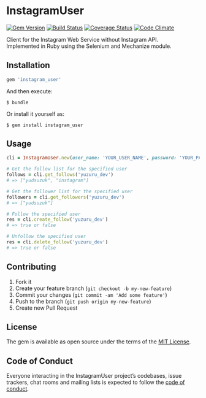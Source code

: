 # InstagramUser

[![Gem Version](https://img.shields.io/gem/v/instagram_user.svg?style=flat)](http://badge.fury.io/rb/instagram_user)
[![Build Status](https://img.shields.io/travis/YuzuruS/instagram_user.svg?style=flat)](https://travis-ci.org/YuzuruS/instagram_user)
[![Coverage Status](https://img.shields.io/coveralls/YuzuruS/instagram_user.svg?style=flat)](https://coveralls.io/r/YuzuruS/instagram_user?branch=master)
[![Code Climate](https://img.shields.io/codeclimate/github/YuzuruS/instagram_user.svg?style=flat)](https://codeclimate.com/github/YuzuruS/instagram_user)

Client for the Instagram Web Service without Instagram API.  
Implemented in Ruby using the Selenium and Mechanize module.

## Installation


```ruby
gem 'instagram_user'
```

And then execute:

    $ bundle

Or install it yourself as:

    $ gem install instagram_user

## Usage

```ruby
cli = InstagramUser.new(user_name: 'YOUR_USER_NAME', password: 'YOUR_PASSWORD')

# Get the follow list for the specified user
follows = cli.get_follows('yuzuru_dev')
# => ["yudsuzuk", "instagram"]

# Get the follower list for the specified user
followers = cli.get_followers('yuzuru_dev')
# => ["yudsuzuk"]

# Follow the specified user
res = cli.create_follow('yuzuru_dev')
# => true or false

# Unfollow the specified user
res = cli.delete_follow('yuzuru_dev')
# => true or false
```

## Contributing

1. Fork it
2. Create your feature branch (`git checkout -b my-new-feature`)
3. Commit your changes (`git commit -am 'Add some feature'`)
4. Push to the branch (`git push origin my-new-feature`)
5. Create new Pull Request

## License

The gem is available as open source under the terms of the [MIT License](http://opensource.org/licenses/MIT).

## Code of Conduct

Everyone interacting in the InstagramUser project’s codebases, issue trackers, chat rooms and mailing lists is expected to follow the [code of conduct](https://github.com/YuzuruS/instagram_user/blob/master/CODE_OF_CONDUCT.md).
